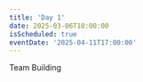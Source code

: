 ```yaml
---
title: 'Day 1'
date: 2025-03-06T10:00:00
isScheduled: true
eventDate: '2025-04-11T17:00:00'
---
```


Team Building
